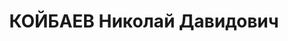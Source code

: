 ---
title: КОЙБАЕВ Николай Давидович
description: "1905 г.р., м.р. Терская обл., осетин, из крестьян, б/п, женат, обр.\
  \ среднее, \n  место жит. до ареста г. Керчь, секретарь райкома ВКП (б), \n  арест.\
  \ 04.07.1937 Керченским ГО НКВД Крыма, ст. 58-8, 11 УК РСФСР: член контрреволюционной\
  \ троцкистской организации \n  осужден 07.01.1938 Верховным Судом СССР к расстрелу\
  \ с конфискацией имущества, расстрелян 08.01.1938 г., \n  реабилитир. 16.05.1956\
  \ г. Верховным Судом СССР"
---